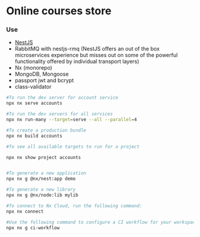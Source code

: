# Online courses store 

### Use
- [NestJS](https://nestjs.com/)
- RabbitMQ with nestjs-rmq (NestJS offers an out of the box microservices experience but misses out on some of the powerful functionality offered by individual transport layers)
- Nx (monorepo)
- MongoDB, Mongoose
- passport jwt and bcrypt
- class-validator


```sh
#To run the dev server for account service
npx nx serve accounts

#To run the dev servers for all services
npx nx run-many --target=serve --all --parallel=4

#To create a production bundle
npx nx build accounts

#To see all available targets to run for a project

npx nx show project accounts


#To generate a new application
npx nx g @nx/nest:app demo

#To generate a new library
npx nx g @nx/node:lib mylib

#To connect to Nx Cloud, run the following command:
npx nx connect

#Use the following command to configure a CI workflow for your workspace:
npx nx g ci-workflow
```